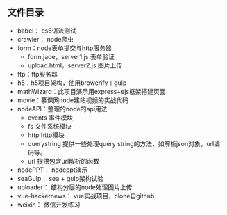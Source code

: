 ## 文件目录
* babel： es6语法测试
* crawler： node爬虫
* form：node表单提交与http服务器
	* form.jade，server1.js 表单验证
	* upload.html，server2.js 图片上传
* ftp：ftp服务器
* h5：h5项目架构，使用browerify＋gulp
* mathWizard：此项目演示用express+ejs框架搭建页面
* movie：慕课网node建站视频的实战代码
* nodeAPI：整理的node的api用法
	* events 事件模块
	* fs 文件系统模块
	* http http模块
	* querystring 提供一些处理query string的方法，如解析json对象，url编码等。
	* url 提供包含url解析的函数
* nodePPT： nodeppt演示
* seaGulp： sea + gulp架构试验
* uploader： 结构分层的node处理图片上传
* vue-hackernews： vue实战项目，clone自github
* weixin： 微信开发练习
